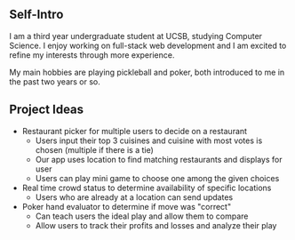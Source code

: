 ## Self-Intro
I am a third year undergraduate student at UCSB, studying Computer Science. I enjoy working on full-stack web development and I am excited to refine my interests through more experience.

My main hobbies are playing pickleball and poker, both introduced to me in the past two years or so.

## Project Ideas
- Restaurant picker for multiple users to decide on a restaurant
    - Users input their top 3 cuisines and cuisine with most votes is chosen (multiple if there is a tie)
    - Our app uses location to find matching restaurants and displays for user
    - Users can play mini game to choose one among the given choices
- Real time crowd status to determine availability of specific locations
    - Users who are already at a location can send updates
- Poker hand evaluator to determine if move was "correct"
    - Can teach users the ideal play and allow them to compare
    - Allow users to track their profits and losses and analyze their play